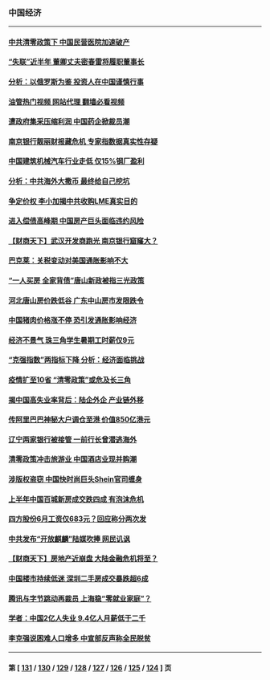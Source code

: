 ### 中国经济
---
#### [中共清零政策下 中国民营医院加速破产](../../pages/ncid283/n13774881.md?07070445) 
#### [“失联”近半年 董卿丈夫密春雷将履职董事长](../../pages/ncid283/n13775013.md?07070445) 
#### [分析：以俄罗斯为鉴 投资人在中国谨慎行事](../../pages/ncid283/n13774847.md?07070445) 
#### [油管热门视频 网站代理 翻墙必看视频](http://209.222.30.114:81/youtube.html?07070445)
#### [遭政府集采压缩利润 中国药企掀裁员潮](../../pages/ncid283/n13774969.md?07070445) 
#### [南京银行靓丽财报藏危机 专家指数据真实性存疑](../../pages/ncid283/n13774943.md?07070445) 
#### [中国建筑机械汽车行业走低 仅15%钢厂盈利](../../pages/ncid283/n13774515.md?07070445) 
#### [分析：中共海外大撒币 最终给自己挖坑](../../pages/ncid283/n13774335.md?07070445) 
#### [争定价权 李小加揭中共收购LME真实目的](../../pages/ncid283/n13774609.md?07070445) 
#### [进入偿债高峰期 中国房产巨头面临违约风险](../../pages/ncid283/n13774314.md?07070445) 
#### [【财商天下】武汉开发商跑光 南京银行窟窿大？](../../pages/ncid283/n13774272.md?07070445) 
#### [巴克莱：关税变动对美国通胀影响不大](../../pages/ncid283/n13774227.md?07070445) 
#### [“一人买房 全家背债”唐山新政被指三光政策](../../pages/ncid283/n13774239.md?07070445) 
#### [河北唐山房价跌低谷 广东中山房市发限跌令](../../pages/ncid283/n13774050.md?07070445) 
#### [中国猪肉价格涨不停 恐引发通胀影响经济](../../pages/ncid283/n13773973.md?07070445) 
#### [经济不景气 珠三角学生暑期工时薪仅9元](../../pages/ncid283/n13773780.md?07070445) 
#### [“克强指数”两指标下降 分析：经济面临挑战](../../pages/ncid283/n13773481.md?07070445) 
#### [疫情扩至10省 “清零政策”或危及长三角](../../pages/ncid283/n13773328.md?07070445) 
#### [揭中国高失业率背后：陆企外企 产业链外移](../../pages/ncid283/n13773429.md?07070445) 
#### [传阿里巴巴神秘大户调仓至港 价值850亿港元](../../pages/ncid283/n13773070.md?07070445) 
#### [辽宁两家银行被接管 一前行长曾潜逃海外](../../pages/ncid283/n13773206.md?07070445) 
#### [清零政策冲击旅游业 中国酒店业现并购潮](../../pages/ncid283/n13773142.md?07070445) 
#### [涉版权盗窃 中国快时尚巨头Shein官司缠身](../../pages/ncid283/n13772674.md?07070445) 
#### [上半年中国百城新房成交跌四成 有泡沫危机](../../pages/ncid283/n13772559.md?07070445) 
#### [四方股份6月工资仅683元？回应称分两次发](../../pages/ncid283/n13772458.md?07070445) 
#### [中共发布“开放麒麟”陆媒吹捧 网民讥讽](../../pages/ncid283/n13772308.md?07070445) 
#### [【财商天下】房地产近崩盘 大陆金融危机将至？](../../pages/ncid283/n13771665.md?07070445) 
#### [中国楼市持续低迷 深圳二手房成交暴跌超6成](../../pages/ncid283/n13771693.md?07070445) 
#### [腾讯与字节跳动再裁员 上海稳“零就业家庭”？](../../pages/ncid283/n13771622.md?07070445) 
#### [学者：中国2亿人失业 9.4亿人月薪低于二千](../../pages/ncid283/n13771649.md?07070445) 
#### [李克强说困难人口增多 中宣部反声称全民脱贫](../../pages/ncid283/n13771627.md?07070445) 

---
#### 第 [ [131](./131.md?07070445) / [130](./130.md?07070445) / [129](./129.md?07070445) / [128](./128.md?07070445) / [127](./127.md?07070445) / [126](./126.md?07070445) / [125](./125.md?07070445) / [124](./124.md?07070445) ] 页
